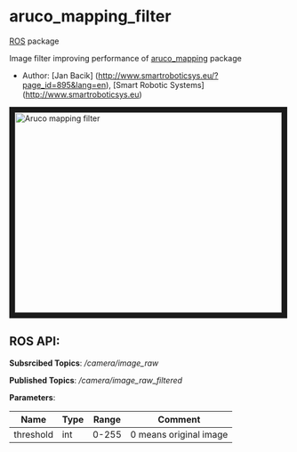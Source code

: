 # aruco_mapping_filter

[ROS](http://ros.org) package

Image filter improving performance of [aruco_mapping](http://wiki.ros.org/aruco_mapping) package

* Author: [Jan Bacik] (http://www.smartroboticsys.eu/?page_id=895&lang=en), [Smart Robotic Systems] (http://www.smartroboticsys.eu)

<a href="http://www.youtube.com/watch?feature=player_embedded&v=fgW7b1jf4R8
" target="_blank"><img src="http://img.youtube.com/vi/fgW7b1jf4R8/0.jpg" 
alt="Aruco mapping filter" width="480" height="360" border="10" /></a>


## ROS API:

**Subsrcibed Topics**: */camera/image_raw*

**Published Topics**: */camera/image_raw_filtered*

**Parameters**:

Name          | Type         | Range       | Comment                  |
------------- | -------------| --------------------| -------------------------|
threshold | int | 0-255 | 0 means original image |


